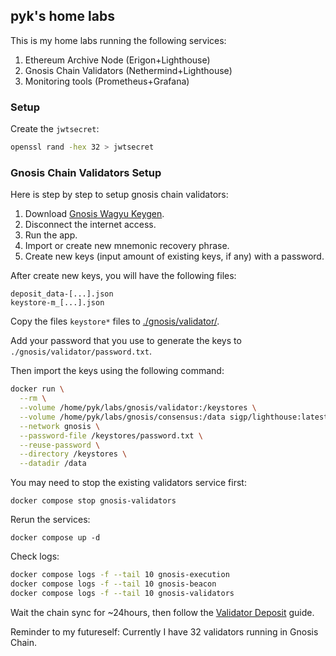 ## pyk's home labs

This is my home labs running the following services:

1. Ethereum Archive Node (Erigon+Lighthouse)
2. Gnosis Chain Validators (Nethermind+Lighthouse)
3. Monitoring tools (Prometheus+Grafana)

### Setup

Create the `jwtsecret`:

```sh
openssl rand -hex 32 > jwtsecret
```

### Gnosis Chain Validators Setup

Here is step by step to setup gnosis chain validators:

1. Download [Gnosis Wagyu Keygen](https://docs.gnosischain.com/node/guide/validator/generate-keys/wagyu).
2. Disconnect the internet access.
3. Run the app.
4. Import or create new mnemonic recovery phrase.
5. Create new keys (input amount of existing keys, if any) with a password.

After create new keys, you will have the following files:

```
deposit_data-[...].json
keystore-m_[...].json
```

Copy the files `keystore*` files to [./gnosis/validator/](./gnosis/validator).

Add your password that you use to generate the keys to `./gnosis/validator/password.txt`.

Then import the keys using the following command:

```sh
docker run \
  --rm \
  --volume /home/pyk/labs/gnosis/validator:/keystores \
  --volume /home/pyk/labs/gnosis/consensus:/data sigp/lighthouse:latest-modern lighthouse account validator import \
  --network gnosis \
  --password-file /keystores/password.txt \
  --reuse-password \
  --directory /keystores \
  --datadir /data
```

You may need to stop the existing validators service first:

```
docker compose stop gnosis-validators
```

Rerun the services:

```
docker compose up -d
```

Check logs:

```sh
docker compose logs -f --tail 10 gnosis-execution
docker compose logs -f --tail 10 gnosis-beacon
docker compose logs -f --tail 10 gnosis-validators
```

Wait the chain sync for ~24hours, then follow the [Validator Deposit](https://docs.gnosischain.com/node/guide/validator/deposit) guide.

Reminder to my futureself: Currently I have 32 validators running in Gnosis Chain.
